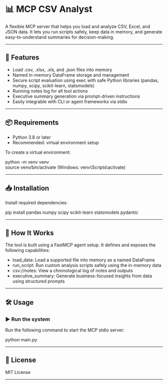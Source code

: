 # 📊 MCP CSV Analyst

A flexible MCP server that helps you load and analyze CSV, Excel, and JSON data. It lets you run scripts safely, keep data in memory, and generate easy-to-understand summaries for decision-making.

---

## 🚀 Features

* Load .csv, .xlsx, .xls, and .json files into memory
* Named in-memory DataFrame storage and management
* Secure script evaluation using exec with safe Python libraries
  (pandas, numpy, scipy, scikit-learn, statsmodels)
* Running notes log for all tool actions
* Executive summary generation via prompt-driven instructions
* Easily integrable with CLI or agent frameworks via stdio

---

## 📦 Requirements

* Python 3.8 or later
* Recommended: virtual environment setup

To create a virtual environment:

python -m venv venv  
source venv/bin/activate  (Windows: venv\Scripts\activate)

---

## 📥 Installation

Install required dependencies:

pip install pandas numpy scipy scikit-learn statsmodels pydantic

---

## 🧠 How It Works

The tool is built using a FastMCP agent setup. It defines and exposes the following capabilities:

* load_data: Load a supported file into memory as a named DataFrame
* run_script: Run custom analysis scripts safely using the in-memory data
* csv://notes: View a chronological log of notes and outputs
* executive_summary: Generate business-focused insights from data using structured prompts

---

## 🛠 Usage

### ▶️ Run the system

Run the following command to start the MCP stdio server:

python main.py

---


## 📄 License

MIT License

---
